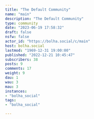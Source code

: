 ```yaml
---
title: "The Default Community" 
name: "main"
description: "The Default Community"
type: community
date: "2023-06-19 17:58:32"
draft: false
nsfw: false
actor_id: "https://bolha.social/c/main"
host: bolha.social
lastmod: "1969-12-31 19:00:00"
published: "2022-12-21 10:45:47"
subscribers: 38
posts: 9
comments: 17
weight: 9
dau: 1
wau: 3
mau: 3
instances:
- "bolha_social"
tags: 
- "bolha_social"

---
```

